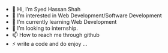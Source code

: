 - 👋 Hi, I’m Syed Hassan Shah
- 👀 I’m interested in Web Development/Software Development
- 🌱 I’m currently learning Web Development
- 💞️ I’m looking to internship.
- 📫 How to reach me through github 
- ⚡ write a code and do enjoy ...

<!---
SyedHassanShah8004086/SyedHassanShah8004086 is a ✨ special ✨ repository because its `README.md` (this file) appears on your GitHub profile.
You can click the Preview link to take a look at your changes.
--->
